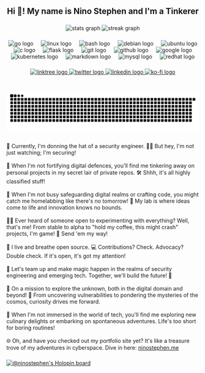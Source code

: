<h2 align="center">Hi 👋! My name is Nino Stephen and I'm a Tinkerer</h2>

###

<div align="center">
  <img src="https://github-readme-stats.vercel.app/api?username=ninostephen&hide_title=true&hide_rank=true&show_icons=true&include_all_commits=true&count_private=true&disable_animations=false&theme=github_dark&locale=en&hide_border=true" height="150" alt="stats graph"  />
  <img src="https://streak-stats.demolab.com?user=ninostephen&locale=en&mode=daily&theme=github_dark&hide_border=true&border_radius=5" height="150" alt="streak graph"  />
<!--   <img src="https://github-readme-stats.vercel.app/api/top-langs?username=ninostephen&locale=en&hide_title=true&layout=compact&card_width=320&langs_count=5&theme=github_dark&hide_border=true" height="150" alt="languages graph"  /> -->
</div>

###

<div align="center">
  <img src="https://cdn.jsdelivr.net/gh/devicons/devicon/icons/go/go-original.svg" height="30" alt="go logo"  />
  <img width="12" />
  <img src="https://cdn.jsdelivr.net/gh/devicons/devicon/icons/linux/linux-original.svg" height="30" alt="linux logo"  />
  <img width="12" />
  <img src="https://cdn.jsdelivr.net/gh/devicons/devicon/icons/bash/bash-original.svg" height="30" alt="bash logo"  />
  <img width="12" />
  <img src="https://cdn.jsdelivr.net/gh/devicons/devicon/icons/debian/debian-original.svg" height="30" alt="debian logo"  />
  <img width="12" />
  <img src="https://cdn.jsdelivr.net/gh/devicons/devicon/icons/ubuntu/ubuntu-plain.svg" height="30" alt="ubuntu logo"  />
  <img width="12" />
  <img src="https://cdn.jsdelivr.net/gh/devicons/devicon/icons/c/c-original.svg" height="30" alt="c logo"  />
  <img width="12" />
  <img src="https://cdn.jsdelivr.net/gh/devicons/devicon/icons/flask/flask-original.svg" height="30" alt="flask logo"  />
  <img width="12" />
  <img src="https://cdn.jsdelivr.net/gh/devicons/devicon/icons/git/git-original.svg" height="30" alt="git logo"  />
  <img width="12" />
  <img src="https://cdn.jsdelivr.net/gh/devicons/devicon/icons/github/github-original.svg" height="30" alt="github logo"  />
  <img width="12" />
  <img src="https://cdn.jsdelivr.net/gh/devicons/devicon/icons/google/google-original.svg" height="30" alt="google logo"  />
  <img width="12" />
  <img src="https://cdn.jsdelivr.net/gh/devicons/devicon/icons/kubernetes/kubernetes-plain.svg" height="30" alt="kubernetes logo"  />
  <img width="12" />
  <img src="https://cdn.jsdelivr.net/gh/devicons/devicon/icons/markdown/markdown-original.svg" height="30" alt="markdown logo"  />
  <img width="12" />
  <img src="https://cdn.jsdelivr.net/gh/devicons/devicon/icons/mysql/mysql-original.svg" height="30" alt="mysql logo"  />
  <img width="12" />
  <img src="https://cdn.jsdelivr.net/gh/devicons/devicon/icons/redhat/redhat-original.svg" height="30" alt="redhat logo"  />
</div>

###

<div align="center">
  <a href="linktr.ee/ninostephen" target="_blank">
    <img src="https://img.shields.io/static/v1?message=Linktree&logo=linktree&label=&color=1de9b6&logoColor=white&labelColor=&style=for-the-badge" height="35" alt="linktree logo"  />
  </a>
  <a href="twitter.com/stepenachayan" target="_blank">
    <img src="https://img.shields.io/static/v1?message=Twitter&logo=twitter&label=&color=1DA1F2&logoColor=white&labelColor=&style=for-the-badge" height="35" alt="twitter logo"  />
  </a>
  <a href="linkedin.com/in/ninostephen" target="_blank">
    <img src="https://img.shields.io/static/v1?message=LinkedIn&logo=linkedin&label=&color=0077B5&logoColor=white&labelColor=&style=for-the-badge" height="35" alt="linkedin logo"  />
  </a>
  <a href="ko-fi.com/ninostephen" target="_blank">
    <img src="https://img.shields.io/static/v1?message=Ko-fi&logo=ko-fi&label=&color=F16061&logoColor=white&labelColor=&style=for-the-badge" height="35" alt="ko-fi logo"  />
  </a>
</div>

###

<br clear="both">

<img src="https://raw.githubusercontent.com/ninostephen/ninostephen/output/snake.svg" alt="Snake animation" />

###

<p align="left">👀 Currently, I'm donning the hat of a security engineer. 🕵️‍♂️ But hey, I'm not just watching; I'm securing! <br>
<br> 🌱 When I'm not fortifying digital defences, you'll find me tinkering away on personal projects in my secret lair of private repos. 🛠️ Shhh, it's all highly classified stuff! <br> 
<br> 🚀 When I'm not busy safeguarding digital realms or crafting code, you might catch me homelabbing like there's no tomorrow! 🔬 My lab is where ideas come to life and innovation knows no bounds. <br> 
<br> 😶‍🌫️ Ever heard of someone open to experimenting with everything? Well, that's me! From stable to alpha to "hold my coffee, this might crash" projects, I'm game! 🔬 Send 'em my way! <br> 
<br> 🤖 I live and breathe open source. 💻 Contributions? Check. Advocacy? Double check. If it's open, it's got my attention! <br> 
<br> 💞️ Let's team up and make magic happen in the realms of security engineering and emerging tech. Together, we'll build the future! 🚀 <br> 
<br> 🌟 On a mission to explore the unknown, both in the digital domain and beyond! 🌌 From uncovering vulnerabilities to pondering the mysteries of the cosmos, curiosity drives me forward. <br> 
<br> 🍜 When I'm not immersed in the world of tech, you'll find me exploring new culinary delights or embarking on spontaneous adventures. Life's too short for boring routines!<br> 
<br> 🌐 Oh, and have you checked out my portfolio site yet? It's like a treasure trove of my adventures in cyberspace. Dive in here: <a href="ninostephen.me">ninostephen.me </a> <br> 
</p>

###

[![@ninostephen's Holopin board](https://holopin.me/ninostephen)](https://holopin.io/@ninostephen)

